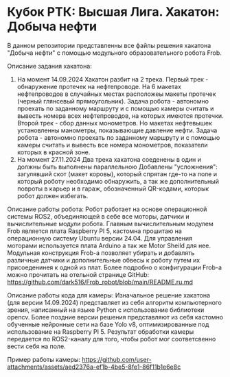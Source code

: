 # Кубок РТК: Высшая Лига. Хакатон: Добыча нефти

В данном репозитории представленны все файлы решения хакатона "Добыча нефти" с помощью модульного образовательного робота Frob. 

Описание задания хакатона: 
1) На момент 14.09.2024
   Хакатон разбит на 2 трека. Первый трек - обнаружение протечек на нефтепроводе. На 6 макетах нефтепроводов в случайных местах расположеы макеты протечек (черный глянсевый прямоугольник). Задача робота - автономно проехать по заданному маршруту и с помощью камеры считать и вывесть номера всех нефтепроводов, на которых имеются протечки. Второй трек - сбор данных монометров. Но макетах нефтевышек установленны манометры, показывающие давление нефти. Задача робота - автономно проехать по заданному маршруту и с помощью камеры считать и вывесть все номера монометров, показатели которых в красной зоне.
2) На момент 27.11.2024
   Два трека хакатона соеденены в один и должны быть выполнены параллельною Добавлены "усложнения": загулявший скот (макет коровы), который спрятан где-то на поле и который роботу необходимо обнаружить, а так же дополнительный повроты в карьер и в гараж, обозначенный QR-кодами, которык робот должен избегать.

Описание работы робота:
Робот работает на основе операционной системы ROS2, объединяющей в себе все моторы, датчики и вычислительные модули робота. Главным вычислительным модулем Frob является плата Raspberry PI 5, кастомна прошитаю на операционную систему Ubuntu версии 24.04. Для управления моторами используется плата Arduino а так же Motor Sheild для нее. Модульная конструкция Frob-а позволяет убирать и добавлять различные датчики и дополнительные обвесы к роботу путем их присоеденинея к одной из плат. Более подробно о конфигурации Frob-а можно прочитать на отельной странице GitHub: https://github.com/dark516/Frob_robot/blob/main/README.ru.md

Описание работы кода для камеры:
Изначальное решение хакатона (для версии 14.09.2024) представляет из себя алгоритм компьютерного зрения, написанный на языке Python с использование библиотеки opencv. Более поздние версии решения представляют из себя кастомно обученные нейронные сети на базе Yolo v8, оптимизированные под использование на Raspberry PI 5. Результат обработки камеры передается по ROS2-каналу для того, чтобы робот мог соответсвенно вести себя на поле.

Пример работы камеры:
https://github.com/user-attachments/assets/aed2376a-ef1b-4be5-8fe1-86f11b1e6e8c

